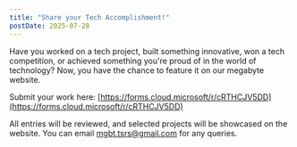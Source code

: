 ```yaml
---
title: "Share your Tech Accomplishment!"
postDate: 2025-07-28
---
```


Have you worked on a tech project, built something innovative, won a tech competition, or achieved something you're proud of in the world of technology? Now, you have the chance to feature it on our megabyte website.

Submit your work here: [https://forms.cloud.microsoft/r/cRTHCJV5DD](https://forms.cloud.microsoft/r/cRTHCJV5DD)

All entries will be reviewed, and selected projects will be showcased on the website. You can email [mgbt.tsrs@gmail.com](mgbt.tsrs@gmail.com) for any queries.

